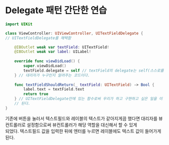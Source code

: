 Delegate 패턴 간단한 연습
======

```swift
import UIKit

class ViewController: UIViewController, UITextFieldDelegate { 
// UITextFieldDelegate를 채택함

    @IBOutlet weak var textField: UITextField!
    @IBOutlet weak var label: UILabel!
    
    override func viewDidLoad() {
        super.viewDidLoad()
        textField.delegate = self // textField의 delegate는 self(스스로를 지칭) -> ViewController 클래스
    } // 대리자가 누구인지 알려주는 코드이다.
    
    func textFieldShouldReturn(_ textField: UITextField) -> Bool { 
        label.text = textField.text
        return true
    } // UITextFieldDelegate안에 있는 함수로써 우리가 하고 구현하고 싶은 일을 이 함수에게 맡기면 
    // 된다. 
}
```

기존에 버튼을 눌러서 텍스트필드와 레이블의 텍스트가 같아지게끔 했다면 대리자를 뷰컨트롤러로 설정함으로써 뷰컨트롤러가 해당 역할을 대신해서 할 수 있게     
되었다. 텍스트필드 값을 입력한 뒤에 엔터를 누르면 레이블에도 텍스트 값이 들어가게 된다.     
